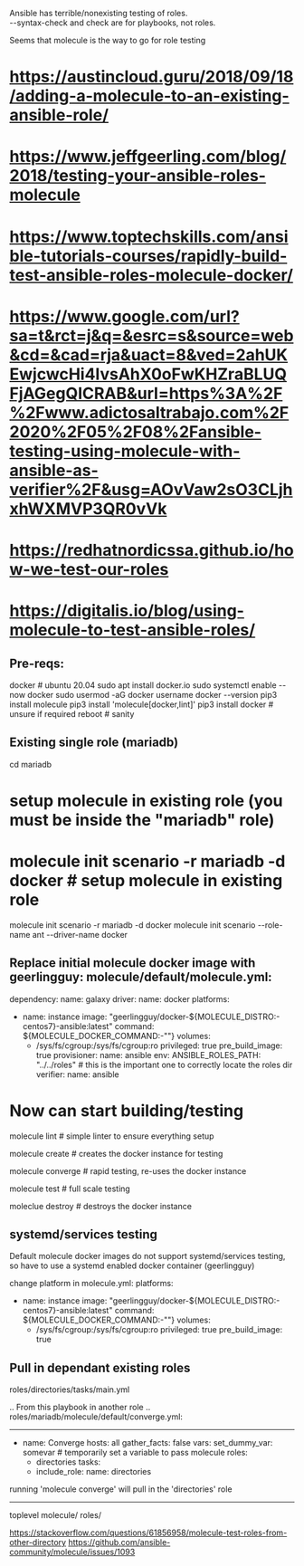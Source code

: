 Ansible has terrible/nonexisting testing of roles.  
--syntax-check and check are for playbooks, not roles.

Seems that molecule is the way to go for role testing

# https://austincloud.guru/2018/09/18/adding-a-molecule-to-an-existing-ansible-role/
# https://www.jeffgeerling.com/blog/2018/testing-your-ansible-roles-molecule
# https://www.toptechskills.com/ansible-tutorials-courses/rapidly-build-test-ansible-roles-molecule-docker/
# https://www.google.com/url?sa=t&rct=j&q=&esrc=s&source=web&cd=&cad=rja&uact=8&ved=2ahUKEwjcwcHi4IvsAhX0oFwKHZraBLUQFjAGegQICRAB&url=https%3A%2F%2Fwww.adictosaltrabajo.com%2F2020%2F05%2F08%2Fansible-testing-using-molecule-with-ansible-as-verifier%2F&usg=AOvVaw2sO3CLjhxhWXMVP3QR0vVk
# https://redhatnordicssa.github.io/how-we-test-our-roles
# https://digitalis.io/blog/using-molecule-to-test-ansible-roles/

Pre-reqs:
--------
docker # ubuntu 20.04
  sudo apt install docker.io
  sudo systemctl enable --now docker
  sudo usermod -aG docker username
  docker --version
pip3 install molecule
pip3 install 'molecule[docker,lint]'
pip3 install docker # unsure if required
reboot # sanity

Existing single role (mariadb)
------------------------------
cd mariadb
# setup molecule in existing role (you must be inside the "mariadb" role)
# molecule init scenario -r mariadb -d docker # setup molecule in existing role
molecule init scenario -r mariadb -d docker
molecule init scenario --role-name ant --driver-name docker

Replace initial molecule docker image with geerlingguy:
molecule/default/molecule.yml:
---
dependency:
  name: galaxy
driver:
  name: docker
platforms:
  - name: instance
    image: "geerlingguy/docker-${MOLECULE_DISTRO:-centos7}-ansible:latest"
    command: ${MOLECULE_DOCKER_COMMAND:-""}
    volumes:
      - /sys/fs/cgroup:/sys/fs/cgroup:ro
    privileged: true
    pre_build_image: true
provisioner:
  name: ansible
  env:
    ANSIBLE_ROLES_PATH: "../../roles" # this is the important one to correctly locate the roles dir
verifier:
  name: ansible

# Now can start building/testing

molecule lint # simple linter to ensure everything setup

molecule create # creates the docker instance for testing

molecule converge # rapid testing, re-uses the docker instance

molecule test # full scale testing

moleclue destroy # destroys the docker instance

systemd/services testing
------------------------
Default molecule docker images do not support systemd/services
testing, so have to use a systemd enabled docker container (geerlingguy)

change platform in molecule.yml:
platforms:
  - name: instance
    image: "geerlingguy/docker-${MOLECULE_DISTRO:-centos7}-ansible:latest"
    command: ${MOLECULE_DOCKER_COMMAND:-""}
    volumes:
      - /sys/fs/cgroup:/sys/fs/cgroup:ro
    privileged: true
    pre_build_image: true

Pull in dependant existing roles
--------------------------------

roles/directories/tasks/main.yml

.. From this playbook in another role ..
roles/mariadb/molecule/default/converge.yml:

---
- name: Converge
  hosts: all
  gather_facts: false
  vars:
    set_dummy_var: somevar # temporarily set a variable to pass molecule
  roles:
     - directories
  tasks:
    - include_role:
        name: directories

running 'molecule converge' will pull in the 'directories' role

-------------------------

toplevel 
  molecule/
  roles/

https://stackoverflow.com/questions/61856958/molecule-test-roles-from-other-directory
https://github.com/ansible-community/molecule/issues/1093

